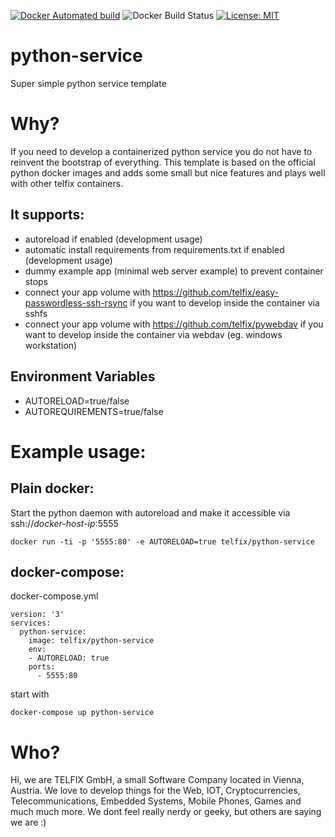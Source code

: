 [![Docker Automated build](https://img.shields.io/docker/automated/telfix/python-service.svg)](https://hub.docker.com/r/telfix/python-service/builds/) 
![Docker Build Status](https://img.shields.io/docker/build/telfix/python-service.svg)
[![License: MIT](https://img.shields.io/badge/License-MIT-yellow.svg)](https://opensource.org/licenses/MIT)

# python-service
Super simple python service template

# Why?
If you need to develop a containerized python service you do not have to reinvent the bootstrap of everything.
This template is based on the official python docker images and adds some small but nice features and plays well with other telfix containers.

## It supports:
- autoreload if enabled (development usage)
- automatic install requirements from requirements.txt if enabled (development usage)
- dummy example app (minimal web server example) to prevent container stops
- connect your app volume with https://github.com/telfix/easy-passwordless-ssh-rsync if you want to develop inside the container via sshfs
- connect your app volume with https://github.com/telfix/pywebdav if you want to develop inside the container via webdav (eg. windows workstation) 

## Environment Variables
- AUTORELOAD=true/false
- AUTOREQUIREMENTS=true/false

# Example usage:

## Plain docker:
Start the python daemon with autoreload and make it accessible via ssh://*docker-host-ip*:5555
```
docker run -ti -p '5555:80' -e AUTORELOAD=true telfix/python-service
```

## docker-compose:
docker-compose.yml
```
version: '3'
services:
  python-service:
    image: telfix/python-service
    env:
    - AUTORELOAD: true
    ports:
      - 5555:80
```
start with
```
docker-compose up python-service
```

# Who?
Hi, we are TELFIX GmbH, a small Software Company located in Vienna, Austria. We love to develop things for the Web, IOT, Cryptocurrencies, Telecommunications, Embedded Systems, Mobile Phones, Games and much much more. We dont feel really nerdy or geeky, but others are saying we are :)

